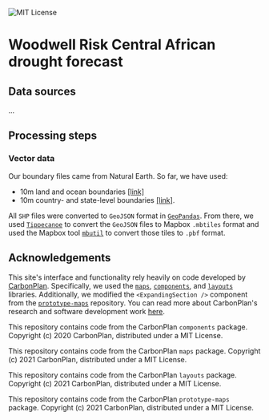 [mit license]: https://badgen.net/badge/license/MIT/blue
![MIT License][]

# Woodwell Risk Central African drought forecast

## Data sources
...

## Processing steps
### Vector data
Our boundary files came from Natural Earth. So far, we have used:
- 10m land and ocean boundaries [[link]](https://www.naturalearthdata.com/downloads/10m-physical-vectors/)
- 10m country- and state-level boundaries [[link]](https://www.naturalearthdata.com/downloads/10m-cultural-vectors/).

All `SHP` files were converted to `GeoJSON` format in [`GeoPandas`](https://geopandas.org/en/stable/docs/reference/api/geopandas.GeoDataFrame.to_file.html). From there, we used [`Tippecanoe`](https://github.com/mapbox/tippecanoe) to convert the `GeoJSON` files to Mapbox `.mbtiles` format and used the Mapbox tool [`mbutil`](https://github.com/mapbox/mbutil) to convert those tiles to `.pbf` format. 

## Acknowledgements
This site's interface and functionality rely heavily on code developed by <a href='https://carbonplan.org/' target='_blank'>CarbonPlan</a>. Specifically, we used the <a href='https://github.com/carbonplan/maps' target='_blank'>`maps`</a>, <a href='https://github.com/carbonplan/components' target='_blank'>`components`</a>, and <a href='https://github.com/carbonplan/layouts' target='_blank'>`layouts`</a> libraries. Additionally, we modified the `<ExpandingSection />` component from the <a href="https://github.com/carbonplan/prototype-maps" target="_blank">`prototype-maps`</a> repository. You can read more about CarbonPlan's research and software development work <a href="https://carbonplan.org/research" target="_blank">here</a>.

This repository contains code from the CarbonPlan `components` package. Copyright (c) 2020 CarbonPlan, distributed under a MIT License.

This repository contains code from the CarbonPlan `maps` package. Copyright (c) 2021 CarbonPlan, distributed under a MIT License.

This repository contains code from the CarbonPlan `layouts` package. Copyright (c) 2021 CarbonPlan, distributed under a MIT License.

This repository contains code from the CarbonPlan `prototype-maps` package. Copyright (c) 2021 CarbonPlan, distributed under a MIT License.